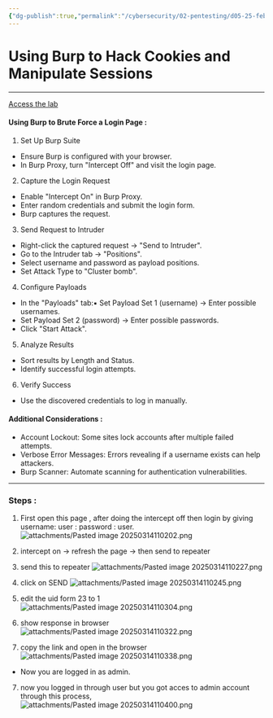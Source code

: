 ```yaml
---
{"dg-publish":true,"permalink":"/cybersecurity/02-pentesting/d05-25-feb/hacking-cookies/"}
---
```


# **Using Burp to Hack Cookies and Manipulate Sessions**
---
[Access the lab](https://portswigger.net/support/using-burp-to-hack-cookies-andmanipulate-sessions)

#### Using Burp to Brute Force a Login Page :
1. Set Up Burp Suite 
- Ensure Burp is configured with your browser.
- In Burp Proxy, turn "Intercept Off" and visit the login page.

2. Capture the Login Request
- Enable "Intercept On" in Burp Proxy.
- Enter random credentials and submit the login form.
- Burp captures the request.

3. Send Request to Intruder
- Right-click the captured request → "Send to Intruder".
- Go to the Intruder tab → "Positions".
- Select username and password as payload positions.
- Set Attack Type to "Cluster bomb".

4. Configure Payloads
- In the "Payloads" tab:▪ Set Payload Set 1 (username) → Enter possible usernames.
- Set Payload Set 2 (password) → Enter possible passwords.
- Click "Start Attack".

5. Analyze Results
- Sort results by Length and Status.
- Identify successful login attempts.

6. Verify Success
- Use the discovered credentials to log in manually.

#### Additional Considerations :
- Account Lockout: Some sites lock accounts after multiple failed attempts.
- Verbose Error Messages: Errors revealing if a username exists can help attackers.
- Burp Scanner: Automate scanning for authentication vulnerabilities.

---
### Steps :
1. First open this page , after doing the intercept off then login by giving username: user : password : user.
![attachments/Pasted image 20250314110202.png](/img/user/Cybersecurity/02_Pentesting/D05_25%20Feb/attachments/Pasted%20image%2020250314110202.png)

2. intercept on → refresh the page → then send to repeater
3. send this to repeater
![attachments/Pasted image 20250314110227.png](/img/user/Cybersecurity/02_Pentesting/D05_25%20Feb/attachments/Pasted%20image%2020250314110227.png)

4. click on SEND
![attachments/Pasted image 20250314110245.png](/img/user/Cybersecurity/02_Pentesting/D05_25%20Feb/attachments/Pasted%20image%2020250314110245.png)

5. edit the uid form 23 to 1
![attachments/Pasted image 20250314110304.png](/img/user/Cybersecurity/02_Pentesting/D05_25%20Feb/attachments/Pasted%20image%2020250314110304.png)

6. show response in browser
![attachments/Pasted image 20250314110322.png](/img/user/Cybersecurity/02_Pentesting/D05_25%20Feb/attachments/Pasted%20image%2020250314110322.png)

7. copy the link and open in the browser
![attachments/Pasted image 20250314110338.png](/img/user/Cybersecurity/02_Pentesting/D05_25%20Feb/attachments/Pasted%20image%2020250314110338.png)
- Now you are logged in as admin.

7. now you logged in through user but you got acces to admin account through this process,
![attachments/Pasted image 20250314110400.png](/img/user/Cybersecurity/02_Pentesting/D05_25%20Feb/attachments/Pasted%20image%2020250314110400.png)

